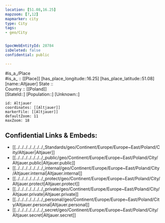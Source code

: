 ```yaml
---
location: [51.08,16.25] 
mapzoom: [7,12] 
mapmarker: city 
type: City
tags:
- geo/City


SpocWebEntityId: 28784
isDeleted: false
confidential: public

---
```

#is_a_/Place  
#is_a_ :: [[Place]] 
[has_place_longitude::16.25] 
[has_place_latitude::51.08] 
[name::Altjauer] 
State ::  
Country :: [[Poland]]  
[StateId::] 
[Population::] 
[Unknown::] 


```leaflet
id: Altjauer
coordinates: [[Altjauer]] 
markerFile: [[Altjauer]] 
defaultZoom: 11 
maxZoom: 18
```


## Confidential Links & Embeds: 
- [[../../../../../../../_Standards/geo/Continent/Europe/Europe~East/Poland/City/Altjauer|Altjauer]] 
- [[../../../../../../../_public/geo/Continent/Europe/Europe~East/Poland/City/Altjauer.public|Altjauer.public]] 
- [[../../../../../../../_internal/geo/Continent/Europe/Europe~East/Poland/City/Altjauer.internal|Altjauer.internal]] 
- [[../../../../../../../_protect/geo/Continent/Europe/Europe~East/Poland/City/Altjauer.protect|Altjauer.protect]] 
- [[../../../../../../../_private/geo/Continent/Europe/Europe~East/Poland/City/Altjauer.private|Altjauer.private]] 
- [[../../../../../../../_personal/geo/Continent/Europe/Europe~East/Poland/City/Altjauer.personal|Altjauer.personal]] 
- [[../../../../../../../_secret/geo/Continent/Europe/Europe~East/Poland/City/Altjauer.secret|Altjauer.secret]] 
